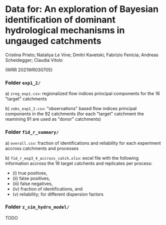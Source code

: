# Data for: An exploration of Bayesian identification of dominant hydrological mechanisms in ungauged catchments

Cristina Prieto; Nataliya Le Vine; Dmitri Kavetski; Fabrizio Fenicia; Andreas Scheidegger; Claudia Vitolo

(WRR 2021WR030705)

### Folder `exp1_2/`

a) `zreg_exp1.csv`: regionalized flow indices principal components for the 16 "target" catchments

b) `zobs_exp1_2.csv`: "observations" based flow indices principal components in the 92 catchments (for each "target" catchment the reamining 91 are used as "donor" catchments)

### Folder `fid_r_summary/`

a) `overall.csv`: fraction of identifications and reliability for each experiment accross catchments and processes

b) `fid_r_exp3_4_accross_catch.xlsx`:
excel file with the following information accross the 16 target catchents and replicates per process:
- (i) true positives,
- (ii) false positives,
- (iii) false negatives,
- (iv) fraction of identifications, and
- (v) reliability; for different dispersion factors

### Folder `z_sim_hydro_model/`

TODO
